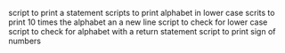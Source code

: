 script to print a statement
scripts to print alphabet in lower case
scrits to print 10 times the alphabet an a new line
script to check for lower case
script to check for alphabet with a return statement
script to print sign of numbers
